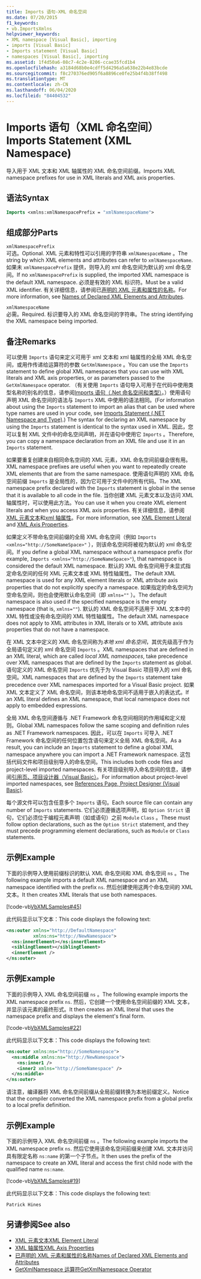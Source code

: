 ```yaml
---
title: Imports 语句-XML 命名空间
ms.date: 07/20/2015
f1_keywords:
- vb.ImportsXmlns
helpviewer_keywords:
- XML namespace [Visual Basic], importing
- imports [Visual Basic]
- Imports statement [Visual Basic]
- namespaces [Visual Basic], importing
ms.assetid: 1f4d50a6-08c7-4c2e-8206-ccae35fcd1b4
ms.openlocfilehash: a3184d68b0e4cdff5d4296a5a638e22b4e83bcde
ms.sourcegitcommit: f8c270376ed905f6a8896ce0fe25b4f4b38ff498
ms.translationtype: MT
ms.contentlocale: zh-CN
ms.lasthandoff: 06/04/2020
ms.locfileid: "84404532"
---
```

# <a name="imports-statement-xml-namespace"></a><span data-ttu-id="a8b7e-102">Imports 语句（XML 命名空间）</span><span class="sxs-lookup"><span data-stu-id="a8b7e-102">Imports Statement (XML Namespace)</span></span>

<span data-ttu-id="a8b7e-103">导入用于 XML 文本和 XML 轴属性的 XML 命名空间前缀。</span><span class="sxs-lookup"><span data-stu-id="a8b7e-103">Imports XML namespace prefixes for use in XML literals and XML axis properties.</span></span>

## <a name="syntax"></a><span data-ttu-id="a8b7e-104">语法</span><span class="sxs-lookup"><span data-stu-id="a8b7e-104">Syntax</span></span>

```vb
Imports <xmlns:xmlNamespacePrefix = "xmlNamespaceName">
```

## <a name="parts"></a><span data-ttu-id="a8b7e-105">组成部分</span><span class="sxs-lookup"><span data-stu-id="a8b7e-105">Parts</span></span>

`xmlNamespacePrefix`  
<span data-ttu-id="a8b7e-106">可选。</span><span class="sxs-lookup"><span data-stu-id="a8b7e-106">Optional.</span></span> <span data-ttu-id="a8b7e-107">XML 元素和特性可以引用的字符串 `xmlNamespaceName` 。</span><span class="sxs-lookup"><span data-stu-id="a8b7e-107">The string by which XML elements and attributes can refer to `xmlNamespaceName`.</span></span> <span data-ttu-id="a8b7e-108">如果未 `xmlNamespacePrefix` 提供，则导入的 xml 命名空间为默认的 xml 命名空间。</span><span class="sxs-lookup"><span data-stu-id="a8b7e-108">If no `xmlNamespacePrefix` is supplied, the imported XML namespace is the default XML namespace.</span></span> <span data-ttu-id="a8b7e-109">必须是有效的 XML 标识符。</span><span class="sxs-lookup"><span data-stu-id="a8b7e-109">Must be a valid XML identifier.</span></span> <span data-ttu-id="a8b7e-110">有关详细信息，请参阅已[声明的 XML 元素和属性的名称](../../programming-guide/language-features/xml/names-of-declared-xml-elements-and-attributes.md)。</span><span class="sxs-lookup"><span data-stu-id="a8b7e-110">For more information, see [Names of Declared XML Elements and Attributes](../../programming-guide/language-features/xml/names-of-declared-xml-elements-and-attributes.md).</span></span>

`xmlNamespaceName`  
<span data-ttu-id="a8b7e-111">必需。</span><span class="sxs-lookup"><span data-stu-id="a8b7e-111">Required.</span></span> <span data-ttu-id="a8b7e-112">标识要导入的 XML 命名空间的字符串。</span><span class="sxs-lookup"><span data-stu-id="a8b7e-112">The string identifying the XML namespace being imported.</span></span>

## <a name="remarks"></a><span data-ttu-id="a8b7e-113">备注</span><span class="sxs-lookup"><span data-stu-id="a8b7e-113">Remarks</span></span>

<span data-ttu-id="a8b7e-114">可以使用 `Imports` 语句来定义可用于 xml 文本和 xml 轴属性的全局 XML 命名空间，或用作传递给运算符的参数 `GetXmlNamespace` 。</span><span class="sxs-lookup"><span data-stu-id="a8b7e-114">You can use the `Imports` statement to define global XML namespaces that you can use with XML literals and XML axis properties, or as parameters passed to the `GetXmlNamespace` operator.</span></span> <span data-ttu-id="a8b7e-115">（有关使用 `Imports` 语句导入可用于在代码中使用类型名称的别名的信息，请参阅[Imports 语句（.Net 命名空间和类型）](imports-statement-net-namespace-and-type.md)。）使用语句声明 XML 命名空间的语法与 `Imports` XML 中使用的语法相同。</span><span class="sxs-lookup"><span data-stu-id="a8b7e-115">(For information about using the `Imports` statement to import an alias that can be used where type names are used in your code, see [Imports Statement (.NET Namespace and Type)](imports-statement-net-namespace-and-type.md).) The syntax for declaring an XML namespace by using the `Imports` statement is identical to the syntax used in XML.</span></span> <span data-ttu-id="a8b7e-116">因此，您可以复制 XML 文件中的命名空间声明，并在语句中使用它 `Imports` 。</span><span class="sxs-lookup"><span data-stu-id="a8b7e-116">Therefore, you can copy a namespace declaration from an XML file and use it in an `Imports` statement.</span></span>

<span data-ttu-id="a8b7e-117">如果要重复创建来自相同命名空间的 XML 元素，XML 命名空间前缀会很有用。</span><span class="sxs-lookup"><span data-stu-id="a8b7e-117">XML namespace prefixes are useful when you want to repeatedly create XML elements that are from the same namespace.</span></span> <span data-ttu-id="a8b7e-118">使用语句声明的 XML 命名空间前缀 `Imports` 是全局性的，因为它可用于文件中的所有代码。</span><span class="sxs-lookup"><span data-stu-id="a8b7e-118">The XML namespace prefix declared with the `Imports` statement is global in the sense that it is available to all code in the file.</span></span> <span data-ttu-id="a8b7e-119">当你创建 XML 元素文本以及访问 XML 轴属性时，可以使用此方法。</span><span class="sxs-lookup"><span data-stu-id="a8b7e-119">You can use it when you create XML element literals and when you access XML axis properties.</span></span> <span data-ttu-id="a8b7e-120">有关详细信息，请参阅[XML 元素文本](../xml-literals/xml-element-literal.md)和[xml 轴属性](../xml-axis/index.md)。</span><span class="sxs-lookup"><span data-stu-id="a8b7e-120">For more information, see [XML Element Literal](../xml-literals/xml-element-literal.md) and [XML Axis Properties](../xml-axis/index.md).</span></span>

<span data-ttu-id="a8b7e-121">如果定义不带命名空间前缀的全局 XML 命名空间（例如 `Imports <xmlns="http://SomeNameSpace>"` ），则该命名空间将被视为默认的 xml 命名空间。</span><span class="sxs-lookup"><span data-stu-id="a8b7e-121">If you define a global XML namespace without a namespace prefix (for example, `Imports <xmlns="http://SomeNameSpace>"`), that namespace is considered the default XML namespace.</span></span> <span data-ttu-id="a8b7e-122">默认的 XML 命名空间用于未显式指定命名空间的任何 XML 元素文本或 XML 特性轴属性。</span><span class="sxs-lookup"><span data-stu-id="a8b7e-122">The default XML namespace is used for any XML element literals or XML attribute axis properties that do not explicitly specify a namespace.</span></span> <span data-ttu-id="a8b7e-123">如果指定的命名空间为空命名空间，则也会使用默认命名空间（即 `xmlns=""` ）。</span><span class="sxs-lookup"><span data-stu-id="a8b7e-123">The default namespace is also used if the specified namespace is the empty namespace (that is, `xmlns=""`).</span></span> <span data-ttu-id="a8b7e-124">默认的 XML 命名空间不适用于 XML 文本中的 XML 特性或没有命名空间的 XML 特性轴属性。</span><span class="sxs-lookup"><span data-stu-id="a8b7e-124">The default XML namespace does not apply to XML attributes in XML literals or to XML attribute axis properties that do not have a namespace.</span></span>

<span data-ttu-id="a8b7e-125">在 XML 文本中定义的 XML 命名空间称为*本地 xml 命名空间*，其优先级高于作为全局语句定义的 xml 命名空间 `Imports` 。</span><span class="sxs-lookup"><span data-stu-id="a8b7e-125">XML namespaces that are defined in an XML literal, which are called *local XML namespaces*, take precedence over XML namespaces that are defined by the `Imports` statement as global.</span></span> <span data-ttu-id="a8b7e-126">语句定义的 XML 命名空间 `Imports` 优先于为 Visual Basic 项目导入的 xml 命名空间。</span><span class="sxs-lookup"><span data-stu-id="a8b7e-126">XML namespaces that are defined by the `Imports` statement take precedence over XML namespaces imported for a Visual Basic project.</span></span> <span data-ttu-id="a8b7e-127">如果 XML 文本定义了 XML 命名空间，则该本地命名空间不适用于嵌入的表达式。</span><span class="sxs-lookup"><span data-stu-id="a8b7e-127">If an XML literal defines an XML namespace, that local namespace does not apply to embedded expressions.</span></span>

<span data-ttu-id="a8b7e-128">全局 XML 命名空间遵循与 .NET Framework 命名空间相同的作用域和定义规则。</span><span class="sxs-lookup"><span data-stu-id="a8b7e-128">Global XML namespaces follow the same scoping and definition rules as .NET Framework namespaces.</span></span> <span data-ttu-id="a8b7e-129">因此，可以在 `Imports` 可导入 .NET Framework 命名空间的任何位置包含语句来定义全局 XML 命名空间。</span><span class="sxs-lookup"><span data-stu-id="a8b7e-129">As a result, you can include an `Imports` statement to define a global XML namespace anywhere you can import a .NET Framework namespace.</span></span> <span data-ttu-id="a8b7e-130">这包括代码文件和项目级别导入的命名空间。</span><span class="sxs-lookup"><span data-stu-id="a8b7e-130">This includes both code files and project-level imported namespaces.</span></span> <span data-ttu-id="a8b7e-131">有关项目级别导入命名空间的信息，请参阅[引用页、项目设计器（Visual Basic）](/visualstudio/ide/reference/references-page-project-designer-visual-basic)。</span><span class="sxs-lookup"><span data-stu-id="a8b7e-131">For information about project-level imported namespaces, see [References Page, Project Designer (Visual Basic)](/visualstudio/ide/reference/references-page-project-designer-visual-basic).</span></span>

<span data-ttu-id="a8b7e-132">每个源文件可以包含任意多个 `Imports` 语句。</span><span class="sxs-lookup"><span data-stu-id="a8b7e-132">Each source file can contain any number of `Imports` statements.</span></span> <span data-ttu-id="a8b7e-133">它们必须遵循选项声明，如 `Option Strict` 语句，它们必须位于编程元素声明（如或语句）之前 `Module` `Class` 。</span><span class="sxs-lookup"><span data-stu-id="a8b7e-133">These must follow option declarations, such as the `Option Strict` statement, and they must precede programming element declarations, such as `Module` or `Class` statements.</span></span>

## <a name="example"></a><span data-ttu-id="a8b7e-134">示例</span><span class="sxs-lookup"><span data-stu-id="a8b7e-134">Example</span></span>

<span data-ttu-id="a8b7e-135">下面的示例导入使用前缀标识的默认 XML 命名空间和 XML 命名空间 `ns` 。</span><span class="sxs-lookup"><span data-stu-id="a8b7e-135">The following example imports a default XML namespace and an XML namespace identified with the prefix `ns`.</span></span> <span data-ttu-id="a8b7e-136">然后创建使用这两个命名空间的 XML 文本。</span><span class="sxs-lookup"><span data-stu-id="a8b7e-136">It then creates XML literals that use both namespaces.</span></span>

[!code-vb[VbXMLSamples#45](~/samples/snippets/visualbasic/VS_Snippets_VBCSharp/VbXMLSamples/VB/Module1.vb#45)]

<span data-ttu-id="a8b7e-137">此代码显示以下文本：</span><span class="sxs-lookup"><span data-stu-id="a8b7e-137">This code displays the following text:</span></span>

```xml
<ns:outer xmlns="http://DefaultNamespace"
          xmlns:ns="http://NewNamespace">
  <ns:innerElement></ns:innerElement>
  <siblingElement></siblingElement>
  <innerElement />
</ns:outer>
```

## <a name="example"></a><span data-ttu-id="a8b7e-138">示例</span><span class="sxs-lookup"><span data-stu-id="a8b7e-138">Example</span></span>

<span data-ttu-id="a8b7e-139">下面的示例导入 XML 命名空间前缀 `ns` 。</span><span class="sxs-lookup"><span data-stu-id="a8b7e-139">The following example imports the XML namespace prefix `ns`.</span></span> <span data-ttu-id="a8b7e-140">然后，它创建一个使用命名空间前缀的 XML 文本，并显示该元素的最终形式。</span><span class="sxs-lookup"><span data-stu-id="a8b7e-140">It then creates an XML literal that uses the namespace prefix and displays the element's final form.</span></span>

[!code-vb[VbXMLSamples#22](~/samples/snippets/visualbasic/VS_Snippets_VBCSharp/VbXMLSamples/VB/XMLSamples10.vb#22)]

<span data-ttu-id="a8b7e-141">此代码显示以下文本：</span><span class="sxs-lookup"><span data-stu-id="a8b7e-141">This code displays the following text:</span></span>

```xml
<ns:outer xmlns:ns="http://SomeNamespace">
  <ns:middle xmlns:ns="http://NewNamespace">
    <ns:inner1 />
    <inner2 xmlns="http://SomeNamespace" />
  </ns:middle>
</ns:outer>
```

<span data-ttu-id="a8b7e-142">请注意，编译器将 XML 命名空间前缀从全局前缀转换为本地前缀定义。</span><span class="sxs-lookup"><span data-stu-id="a8b7e-142">Notice that the compiler converted the XML namespace prefix from a global prefix to a local prefix definition.</span></span>

## <a name="example"></a><span data-ttu-id="a8b7e-143">示例</span><span class="sxs-lookup"><span data-stu-id="a8b7e-143">Example</span></span>

<span data-ttu-id="a8b7e-144">下面的示例导入 XML 命名空间前缀 `ns` 。</span><span class="sxs-lookup"><span data-stu-id="a8b7e-144">The following example imports the XML namespace prefix `ns`.</span></span> <span data-ttu-id="a8b7e-145">然后它使用该命名空间前缀来创建 XML 文本并访问具有限定名称 `ns:name` 的第一个子节点。</span><span class="sxs-lookup"><span data-stu-id="a8b7e-145">It then uses the prefix of the namespace to create an XML literal and access the first child node with the qualified name `ns:name`.</span></span>

[!code-vb[VbXMLSamples#19](~/samples/snippets/visualbasic/VS_Snippets_VBCSharp/VbXMLSamples/VB/XMLSamples8.vb#19)]

<span data-ttu-id="a8b7e-146">此代码显示以下文本：</span><span class="sxs-lookup"><span data-stu-id="a8b7e-146">This code displays the following text:</span></span>

`Patrick Hines`

## <a name="see-also"></a><span data-ttu-id="a8b7e-147">另请参阅</span><span class="sxs-lookup"><span data-stu-id="a8b7e-147">See also</span></span>

- [<span data-ttu-id="a8b7e-148">XML 元素文本</span><span class="sxs-lookup"><span data-stu-id="a8b7e-148">XML Element Literal</span></span>](../xml-literals/xml-element-literal.md)
- [<span data-ttu-id="a8b7e-149">XML 轴属性</span><span class="sxs-lookup"><span data-stu-id="a8b7e-149">XML Axis Properties</span></span>](../xml-axis/index.md)
- [<span data-ttu-id="a8b7e-150">已声明的 XML 元素和属性的名称</span><span class="sxs-lookup"><span data-stu-id="a8b7e-150">Names of Declared XML Elements and Attributes</span></span>](../../programming-guide/language-features/xml/names-of-declared-xml-elements-and-attributes.md)
- [<span data-ttu-id="a8b7e-151">GetXmlNamespace 运算符</span><span class="sxs-lookup"><span data-stu-id="a8b7e-151">GetXmlNamespace Operator</span></span>](../operators/getxmlnamespace-operator.md)
